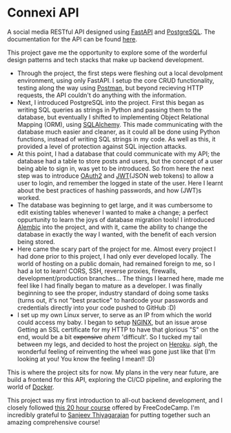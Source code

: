 # Connexi API

A social media RESTful API designed using [FastAPI](https://fastapi.tiangolo.com/) and [PostgreSQL](https://www.postgresql.org/). The documentation for the API can be found [here](https://kiko-python-api.herokuapp.com/docs).

This project gave me the opportunity to explore some of the worderful design patterns and tech stacks that make up backend development. 

* Through the project, the first steps were fleshing out a local devolpment environment, using only FastAPI. I setup the core CRUD functionality, testing along the way 
using [Postman](https://www.postman.com/), but beyond recieving HTTP requests, the API couldn't do anything with the information. 
* Next, I introduced PostgreSQL into the project. First this began as writing SQL queries as strings in Python and passing them to the database, but eventually
I shifted to implementing Object Relational Mapping (ORM), using [SQLAlchemy](https://www.sqlalchemy.org/). This made communicating with the database much easier 
and cleaner, as it could all be done using Python functions, instead of writing SQL strings in my code. As well as this, it provided a level of protection against SQL 
injection attacks. 
* At this point, I had a database that could communicate with my API; the database had a table to store posts and users, but the concept of a user being able to sign in, 
was yet to be introduced. So from here the next step was to introduce [OAuth2](https://oauth.net/2/) and [JWT](https://github.com/mpdavis/python-jose)(JSON web tokens) to allow a user to login, and remember the logged in state of the user. Here I learnt about the best practices of hashing passwords, and how (JWT)s worked.
* The database was beginning to get large, and it was cumbersome to edit existing tables whenever I wanted to make a change; a perfect oppurtunity to learn 
the joys of database migration tools! I introduced [Alembic](https://alembic.sqlalchemy.org/en/latest/) into the project, and with it, came the ability to change
the database in exactly the way I wanted, with the benefit of each version being stored. 
* Here came the scary part of the project for me. Almost every project I had done prior to this project, I had only ever developed locally. 
The world of hosting on a public domain, had remained foreign to me, so I had a lot to learn! CORS, SSH, reverse proxies, firewalls, development/production branches... 
The things I learned here, made me feel like I had finally began to mature as a developer. I was finally beginning to see the proper, 
industry standard of doing some tasks (turns out, it's not "best practice" to hardcode your passwords and credentials directly into your code pushed to GitHub :D)
* I set up my own Linux server, to serve as an IP from which the world could access my baby. I began to setup [NGINX](https://www.nginx.com/), but an issue arose
Getting an SSL certificate for my HTTP to have that glorious "S" on the end, would be a bit ~~expensive~~ *ahem* 'difficult'. So I tucked my tail between my legs, 
and decided to host the project on [Heroku](heroku.com). *sigh*, the wonderful feeling of reinventing the wheel was gone just like that (I'm looking at you! 
You know the feeling I mean!! :D) 

This is where the project sits for now. My plans in the very near future, are build a frontend for this API, exploring the CI/CD pipeline, and 
exploring the world of [Docker](https://www.docker.com/). 

This project was my first introduction to all-out backend development, and I closely followed [this 20 hour course](https://www.youtube.com/watch?v=0sOvCWFmrtA) 
offered by FreeCodeCamp. I'm incredibly grateful to [Sanjeev Thiyagarajan](https://github.com/Sanjeev-Thiyagarajan) for putting together such an 
amazing comprehensive course!
